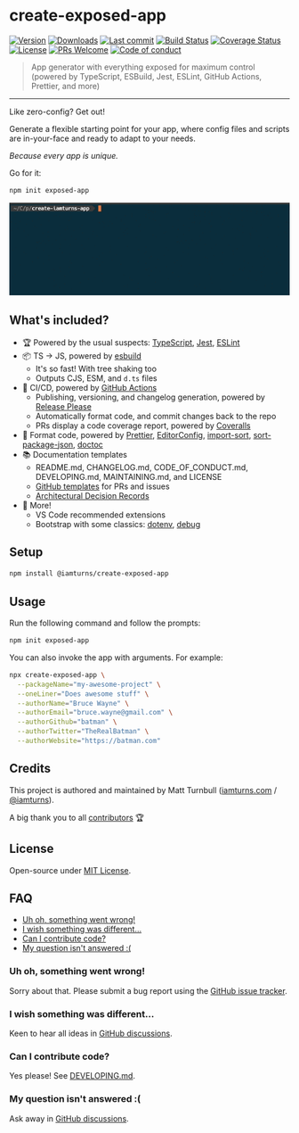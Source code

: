# create-exposed-app

[![Version](https://img.shields.io/npm/v/create-exposed-app.svg?style=flat-square)](https://www.npmjs.com/package/create-exposed-app?activeTab=versions) [![Downloads](https://img.shields.io/npm/dt/create-exposed-app.svg?style=flat-square)](https://www.npmjs.com/package/create-exposed-app) [![Last commit](https://img.shields.io/github/last-commit/iamturns/create-exposed-app.svg?style=flat-square)](https://github.com/iamturns/create-exposed-app/graphs/commit-activity) [![Build Status](https://img.shields.io/endpoint.svg?url=https%3A%2F%2Factions-badge.atrox.dev%2Fiamturns%2create-exposed-app%2Fbadge%3Fref%3Dmaster&style=flat&label=build&logo=false)](https://actions-badge.atrox.dev/iamturns/create-exposed-app/goto?ref=master) [![Coverage Status](https://coveralls.io/repos/github/iamturns/create-exposed-app/badge.svg?branch=master)](https://coveralls.io/github/iamturns/create-exposed-app?branch=master) [![License](https://img.shields.io/github/license/iamturns/create-exposed-app.svg?style=flat-square)](https://github.com/iamturns/create-exposed-app/blob/master/LICENSE) [![PRs Welcome](https://img.shields.io/badge/PRs-welcome-brightgreen.svg?style=flat-square)](https://github.com/iamturns/create-exposed-app#can-i-contribute-code) [![Code of conduct](https://img.shields.io/badge/code%20of-conduct-ff69b4.svg?style=flat-square)](https://github.com/iamturns/create-exposed-app/blob/master/CODE_OF_CONDUCT.md)

> App generator with everything exposed for maximum control (powered by TypeScript, ESBuild, Jest, ESLint, GitHub Actions, Prettier, and more)

---

Like zero-config? Get out!

Generate a flexible starting point for your app, where config files and scripts are in-your-face and ready to adapt to your needs.

_Because every app is unique._

Go for it:

```bash
npm init exposed-app
```

![command demo](docs/assets/demo-command.gif)

## What's included?

- 🏆 Powered by the usual suspects: [TypeScript](https://www.npmjs.com/package/debug), [Jest](https://jestjs.io), [ESLint](https://eslint.org)
- 📦 TS → JS, powered by [esbuild](https://github.com/evanw/esbuild)
  - It's so fast! With tree shaking too
  - Outputs CJS, ESM, and `d.ts` files
- 🚀 CI/CD, powered by [GitHub Actions](https://github.com/features/actions)
  - Publishing, versioning, and changelog generation, powered by [Release Please](https://github.com/googleapis/release-please)
  - Automatically format code, and commit changes back to the repo
  - PRs display a code coverage report, powered by [Coveralls](https://coveralls.io)
- 🎀 Format code, powered by [Prettier](http://prettier.io), [EditorConfig](https://editorconfig.org), [import-sort](https://github.com/renke/import-sort), [sort-package-json](https://github.com/keithamus/sort-package-json), [doctoc](https://github.com/thlorenz/doctoc)
- 📚 Documentation templates
  - README.md, CHANGELOG.md, CODE_OF_CONDUCT.md, DEVELOPING.md, MAINTAINING.md, and LICENSE
  - [GitHub templates](https://help.github.com/articles/about-issue-and-pull-request-templates/) for PRs and issues
  - [Architectural Decision Records](https://adr.github.io/)
- 🎉 More!
  - VS Code recommended extensions
  - Bootstrap with some classics: [dotenv](https://www.npmjs.com/package/dotenv), [debug](https://www.npmjs.com/package/debug)

## Setup

```bash
npm install @iamturns/create-exposed-app
```

## Usage

Run the following command and follow the prompts:

```bash
npm init exposed-app
```

You can also invoke the app with arguments. For example:

```bash
npx create-exposed-app \
  --packageName="my-awesome-project" \
  --oneLiner="Does awesome stuff" \
  --authorName="Bruce Wayne" \
  --authorEmail="bruce.wayne@gmail.com" \
  --authorGithub="batman" \
  --authorTwitter="TheRealBatman" \
  --authorWebsite="https://batman.com"
```

## Credits

This project is authored and maintained by Matt Turnbull ([iamturns.com](https://iamturns.com) / [@iamturns](https://twitter.com/iamturns)).

A big thank you to all [contributors](https://github.com/iamturns/create-exposed-app/graphs/contributors) 🏆

## License

Open-source under [MIT License](https://github.com/iamturns/create-exposed-app/blob/master/LICENSE).

## FAQ

<!-- START doctoc generated TOC please keep comment here to allow auto update -->
<!-- DON'T EDIT THIS SECTION, INSTEAD RE-RUN doctoc TO UPDATE -->

- [Uh oh, something went wrong!](#uh-oh-something-went-wrong)
- [I wish something was different…](#i-wish-something-was-different)
- [Can I contribute code?](#can-i-contribute-code)
- [My question isn't answered :(](#my-question-isnt-answered-)

<!-- END doctoc generated TOC please keep comment here to allow auto update -->

### Uh oh, something went wrong!

Sorry about that. Please submit a bug report using the [GitHub issue tracker](https://github.com/iamturns/create-exposed-app/issues).

### I wish something was different…

Keen to hear all ideas in [GitHub discussions](https://github.com/iamturns/create-exposed-app/discussions).

### Can I contribute code?

Yes please! See [DEVELOPING.md](./DEVELOPING.md).

### My question isn't answered :(

Ask away in [GitHub discussions](https://github.com/iamturns/create-exposed-app/discussions).
